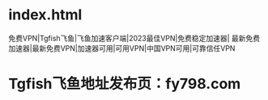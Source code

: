 # index.html
免费VPN|Tgfish飞鱼|飞鱼加速客户端|2023最佳VPN|免费稳定加速器|  最新免费加速器|最新免费VPN|加速器可用|可用VPN|中国VPN可用|可靠信任VPN


# Tgfish飞鱼地址发布页：fy798.com
